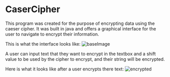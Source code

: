 # CaserCipher

This program was created for the purpose of encrypting data using the caeser cipher. It was built in java and offers a graphical interface for the user to navigate to encrypt their information.

This is what the interface looks like: 
![baseImage](https://user-images.githubusercontent.com/63487881/142687719-77292a61-b91c-41a8-bfc7-19dece72f526.PNG)

A user can input text that they want to encrypt in the textbox and a shift value to be used by the cipher to encrypt, and their string will be encrypted.

Here is what it looks like after a user encrypts there text:
![encrypted](https://user-images.githubusercontent.com/63487881/142687960-3552adb0-85d7-48bf-945e-a3be367595c3.PNG)
